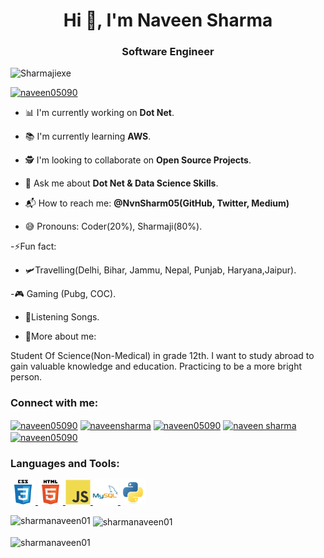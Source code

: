 <h1 align="center">Hi 👋, I'm Naveen Sharma</h1>
<h3 align="center">Software Engineer</h3>

<p align="left"> <img src="https://komarev.com/ghpvc/?username=Sharmajiexe&label=Profile%20views&color=0e75b6&style=flat" alt="Sharmajiexe" /> </p>

<p align="left"> <a href="https://twitter.com/naveen05090" target="blank"><img src="https://img.shields.io/twitter/follow/naveen05090?logo=twitter&style=for-the-badge" alt="naveen05090" /></a> </p>

- 📊 I'm currently working on **Dot Net**.

- 📚 I'm currently learning **AWS**.

- 🕵 I'm looking to collaborate on **Open Source Projects**.

- 💬 Ask me about **Dot Net & Data Science Skills**.

- 📬 How to reach me: **@NvnSharm05(GitHub, Twitter, Medium)**

- 😅 Pronouns: Coder(20%), Sharmaji(80%).

-⚡Fun fact:
 - 🛩️Travelling(Delhi, Bihar, Jammu, Nepal, Punjab, Haryana,Jaipur).

 -🎮 Gaming (Pubg, COC).

 - 🎸Listening Songs.

- 🙎More about me:
 
 Student Of Science(Non-Medical) in grade 12th.
 I want to study abroad to gain valuable knowledge and education. Practicing to be a more bright person.

<h3 align="left">Connect with me:</h3>
<p align="left">
<a href="https://twitter.com/@NvnShrm5" target="blank"><img align="center" src="https://raw.githubusercontent.com/rahuldkjain/github-profile-readme-generator/master/src/images/icons/Social/twitter.svg" alt="naveen05090" height="30" width="40" /></a>
<a href="https://www.linkedin.com/in/naveen-sharma-733ba41aa" target="blank"><img align="center" src="https://raw.githubusercontent.com/rahuldkjain/github-profile-readme-generator/master/src/images/icons/Social/linked-in-alt.svg" alt="naveensharma" height="30" width="40" /></a>
<a href="https://instagram.com/its_naveen_sharma.exe" target="blank"><img align="center" src="https://raw.githubusercontent.com/rahuldkjain/github-profile-readme-generator/master/src/images/icons/Social/instagram.svg" alt="naveen05090" height="30" width="40" /></a>
<a href="https://www.youtube.com/c/Naveen Sharma" target="blank"><img align="center" src="https://raw.githubusercontent.com/rahuldkjain/github-profile-readme-generator/master/src/images/icons/Social/youtube.svg" alt="naveen sharma" height="30" width="40" /></a>
<a href="https://www.hackerrank.com/naveen05090" target="blank"><img align="center" src="https://raw.githubusercontent.com/rahuldkjain/github-profile-readme-generator/master/src/images/icons/Social/hackerrank.svg" alt="naveen05090" height="30" width="40" /></a>
</p>

<h3 align="left">Languages and Tools:</h3>
<p align="left">   </a> <a href="https://www.w3schools.com/css/" target="_blank"> <img src="https://raw.githubusercontent.com/devicons/devicon/master/icons/css3/css3-original-wordmark.svg" alt="css3" width="40" height="40"/> </a> <a href="https://www.w3.org/html/" target="_blank"> <img src="https://raw.githubusercontent.com/devicons/devicon/master/icons/html5/html5-original-wordmark.svg" alt="html5" width="40" height="40"/> </a>  <a href="https://developer.mozilla.org/en-US/docs/Web/JavaScript" target="_blank"> <img src="https://raw.githubusercontent.com/devicons/devicon/master/icons/javascript/javascript-original.svg" alt="javascript" width="40" height="40"/> </a> <a href="https://www.mysql.com/" target="_blank"> <img src="https://raw.githubusercontent.com/devicons/devicon/master/icons/mysql/mysql-original-wordmark.svg" alt="mysql" width="40" height="40"/>  </a> <a href="https://www.python.org" target="_blank"> <img src="https://raw.githubusercontent.com/devicons/devicon/master/icons/python/python-original.svg" alt="python" width="40" height="40"/> </a> </p>

<p><img align="left" src="https://github-readme-stats.vercel.app/api/top-langs?username=sharmanaveen01&show_icons=true&locale=en&layout=compact" alt="sharmanaveen01" /></p>

<p>&nbsp;<img align="center" src="https://github-readme-stats.vercel.app/api?username=sharmanaveen01&show_icons=true&locale=en" alt="sharmanaveen01" /></p>

<p><img align="center" src="https://github-readme-streak-stats.herokuapp.com/?user=sharmanaveen01&" alt="sharmanaveen01" /></p>
